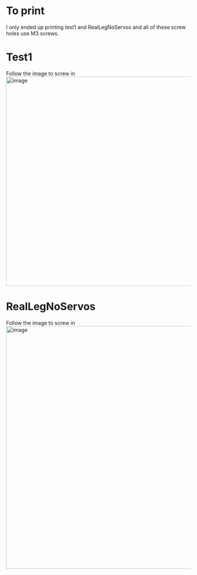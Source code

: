 # To print

I only ended up printing test1 and RealLegNoServos and all of these screw holes use M3 screws.


# Test1  
Follow the image to screw in 
<img width="1150" height="569" alt="image" src="https://github.com/user-attachments/assets/2574b8b7-884b-49ee-a1d0-f142be759f6b" />
# RealLegNoServos
Follow the image to screw in 
<img width="698" height="660" alt="image" src="https://github.com/user-attachments/assets/a11bf848-b974-4869-badb-cf15c9f55704" />





